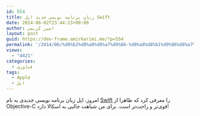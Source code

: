 ```yaml
---
id: 554
title: زبان برنامه نویسی جدید اپل Swift
date: 2014-06-02T23:44:23+00:00
author: امیر کریمی
layout: post
guid: https://dev-frame.amirkarimi.me/?p=554
permalink: '/2014/06/%d8%b2%d8%a8%d8%a7%d9%86-%d8%a8%d8%b1%d9%86%d8%a7%d9%85%d9%87-%d9%86%d9%88%db%8c%d8%b3%db%8c-%d8%ac%d8%af%db%8c%d8%af-%d8%a7%d9%be%d9%84-swift/'
views:
  - "4421"
categories:
  - فناوری
tags:
  - Apple
  - اپل
---
```

امروز، اپل زبان برنامه نویسی جدیدی به نام <a href="https://developer.apple.com/swift/" target="_blank">Swift</a> را معرفی کرد که ظاهرا از Objective-C قوی‌تر و راحت‌تر است. برای من شباهت جالبی به اسکالا دارد!